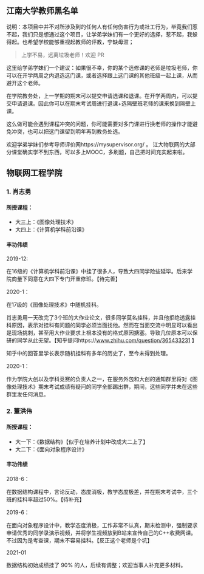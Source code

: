 ## 江南大学教师黑名单

说明：本项目中并不对所涉及到的任何人有任何伤害行为或社工行为，毕竟我们惹不起，我们只是想通过这个项目，让学弟学妹们有一个更好的选择，惹不起，我躲得起。也希望学校能够重视起教师的评教，宁缺毋滥；

> 上学不易，远离垃圾老师！欢迎 PR

这里给学弟学妹们一个建议：如果很不幸，你的某个选修课的老师是垃圾老师，你可以在开学两周之内退选这门课，或者选择跟上这门课的其他班级一起上课，从而避开这个老师。

在学院教务处，上一学期的期末可以提交申请选课和退课。在开学两周内，可以提交申请退课。因此你可以在期末考试周进行退课+选隔壁班老师的课来换到隔壁上课。

这么做可能会遇到课程冲突的问题，你可能需要对多门课进行换老师的操作才能避免冲突，也可以把这门课留到明年再到教务处选。

欢迎学弟学妹们参考导师评价网https://mysupervisor.org/ 。 江大物联网的大部分课堂确实学不到东西，可以多上MOOC，多刷题，自己把时间充实起来啦。

## 物联网工程学院

### 1. 肖志勇

#### 所授课程：

- 大三上：《图像处理技术》
- 大四上：《计算机学科前沿课》

#### 丰功伟绩

2019-12:

在16级的《计算机学科前沿课》中挂了很多人，导致大四同学险些延毕。后来学院商量下同意在大四下专门开重修班。【待完善】

2020-1：

在17级的《图像处理技术》中随机挂科。

肖志勇用一天改完了3个班的大作业论文，很多同学莫名挂科，并且他拒绝透露挂科原因，表示对挂科有问题的同学必须当面找他。然而在当面交流中明显可以看出是现场挑刺，甚至用大作业要求上根本没有的格式原因搪塞。导致几位原本可以保研的同学从此无望。【知乎提问https://www.zhihu.com/question/365433231 】

知乎中的回答里学长表示随机挂科有多年的历史了，至今未得到处理。

2020-1：

作为学院大创以及学科竞赛的负责人之一，在服务外包和大创的通知群里将对《图像处理技术》期末考试成绩有疑问的同学全部踢出群，期间，这些同学并未在这些群里发任何消息。

### 2. 董洪伟

#### 所授课程：

- 大一下：《数据结构》【似乎在培养计划中改成大二上了】
- 大二下：《面向对象程序设计》

#### 丰功伟绩

2018-6：

在数据结构课程中，言论反动，态度消极，教学态度极差，并在期末考试中，三个班的挂科率超过50%。【待补充】

2019-6：

在面向对象程序设计中，教学态度消极，工作非常不认真，期末检测中，强制要求申请优秀的同学录演示视频，并将学生视频放到B站来宣传自己的C++收费网课。不过因为是考查课，期末不容易挂科。【反正这个老师是个坑】

2021-01

数据结构初始成绩挂了 90% 的人，后续有调整；欢迎当事人补充更多材料。

